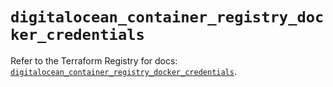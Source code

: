 # `digitalocean_container_registry_docker_credentials`

Refer to the Terraform Registry for docs: [`digitalocean_container_registry_docker_credentials`](https://registry.terraform.io/providers/digitalocean/digitalocean/2.53.0/docs/resources/container_registry_docker_credentials).
